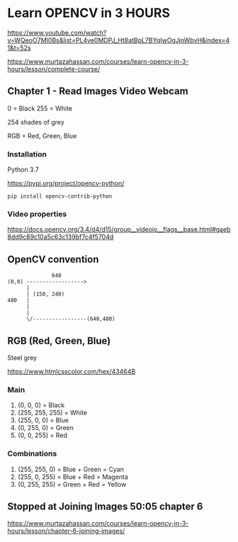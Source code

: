 # Learn OPENCV in 3 HOURS

https://www.youtube.com/watch?v=WQeoO7MI0Bs&list=PL4ve0MDPJ_Ht8atBpL7BYqIwOgJjnWbvH&index=41&t=52s

https://www.murtazahassan.com/courses/learn-opencv-in-3-hours/lesson/complete-course/


## Chapter 1 - Read Images Video Webcam


0 = Black
255 = White

254 shades of grey

RGB = Red, Green, Blue


### Installation

Python 3.7

https://pypi.org/project/opencv-python/

```
pip install opencv-contrib-python
```

### Video properties

https://docs.opencv.org/3.4/d4/d15/group__videoio__flags__base.html#gaeb8dd9c89c10a5c63c139bf7c4f5704d


## OpenCV convention


```
              640
(0,0) ------------------>
      |
      | (150, 240)
480   |
      |
      |
      \/-----------------(640,480)
```

## RGB (Red, Green, Blue)

Steel grey

https://www.htmlcsscolor.com/hex/43464B


### Main

1. (0, 0, 0) = Black
2. (255, 255, 255) = White
3. (255, 0, 0) = Blue
4. (0, 255, 0) = Green
5. (0, 0, 255) = Red

### Combinations

1. (255, 255, 0) = Blue + Green = Cyan
2. (255, 0, 255) = Blue + Red = Magenta
3. (0, 255, 255) = Green + Red = Yellow



## Stopped at Joining Images 50:05 chapter 6

https://www.murtazahassan.com/courses/learn-opencv-in-3-hours/lesson/chapter-6-joining-images/